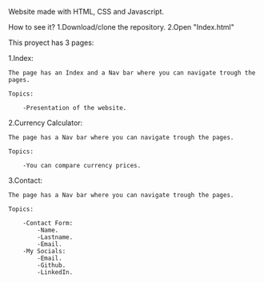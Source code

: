 Website made with HTML, CSS and Javascript.

How to see it?
    1.Download/clone the repository.
    2.Open "Index.html"

This proyect has 3 pages:


  1.Index:
  
    
    The page has an Index and a Nav bar where you can navigate trough the pages.
    
    Topics:
    
        -Presentation of the website.
      
      
  2.Currency Calculator:
  

  
    The page has a Nav bar where you can navigate trough the pages.
    
    Topics:
    
        -You can compare currency prices.
      
      
  3.Contact:
  

  
    The page has a Nav bar where you can navigate trough the pages.
    
    Topics:
    
        -Contact Form:
            -Name.
            -Lastname.
            -Email.
        -My Socials:
            -Email.
            -Github.
            -LinkedIn.
